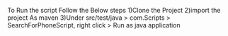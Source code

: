 To Run the script Follow the Below steps
1)Clone the Project 
2)import the project As maven 
3)Under src/test/java > com.Scripts > SearchForPhoneScript, right click > Run as java application 
